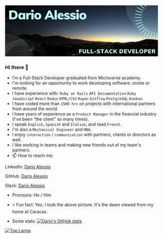 ![](DarioAlessio.png)
### Hi there 👋

- I’m a Full-Stack Developer graduated from Microverse academy.
- I'm looking for an opportunity to work developing software, onsite or remote.
- I have experience with: `Ruby on Rails` `API Documentation` `Ruby` `JavaScript` `React` `Redux` `HTML/CSS` `Rspec` `Gitflow` `PostgreSQL` `Kanban`.
- I have coded more than `1500 hrs` on projects with international partners from around the world.
- I have years of experience as a `Product Manager` in the financial industry (I've been "the client" so many times). 
- I speak `English`, `Spanish` and `Italian`, and read `French`.
- I'm also a `Mechanical Engineer` and `MBA`.
- I enjoy `interaction` / `communication` with partners, clients or directors as well.
- I like working in teams and making new friends out of my team's partners.
- 📫 How to reach me: 

LinkedIn: [Dario Alessio](https://www.linkedin.com/in/dario-alessio-3a3b7911b)

GitHub: [Dario Alessio](https://github.com/DarioAlessioR)

Slack: [Dario Alessio](https://microverse-students.slack.com/team/U039GCFRK9B)

- Pronouns: He / Him

- ⚡ Fun fact: Yes, I took the above picture. It's the dawn viewed from my home at Caracas.

- Some stats:
[![Dario's GitHub stats](https://github-readme-stats.vercel.app/api?username=darioalessior)](https://github.com/darioalessior/github-readme-stats)

[![Top Langs](https://github-readme-stats.vercel.app/api/top-langs/?username=darioalessior)](https://github.com/darioalessior/github-readme-stats)

